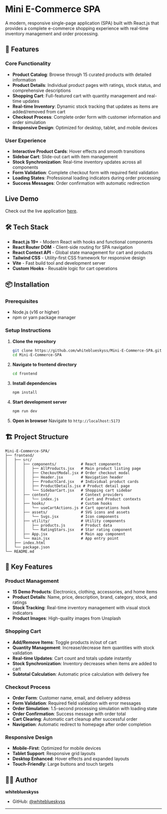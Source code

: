# Mini E-Commerce SPA

A modern, responsive single-page application (SPA) built with React.js that provides a complete e-commerce shopping experience with real-time inventory management and order processing.

## 🚀 Features

### Core Functionality

- **Product Catalog**: Browse through 15 curated products with detailed information
- **Product Details**: Individual product pages with ratings, stock status, and comprehensive descriptions
- **Shopping Cart**: Full-featured cart with quantity management and real-time updates
- **Real-time Inventory**: Dynamic stock tracking that updates as items are added/removed from cart
- **Checkout Process**: Complete order form with customer information and order simulation
- **Responsive Design**: Optimized for desktop, tablet, and mobile devices

### User Experience

- **Interactive Product Cards**: Hover effects and smooth transitions
- **Sidebar Cart**: Slide-out cart with item management
- **Stock Synchronization**: Real-time inventory updates across all components
- **Form Validation**: Complete checkout form with required field validation
- **Loading States**: Professional loading indicators during order processing
- **Success Messages**: Order confirmation with automatic redirection

## Live Demo

Check out the live application [here](https://mini-e-commerce-spa-psi.vercel.app/).

## 🛠️ Tech Stack

- **React.js 19+** - Modern React with hooks and functional components
- **React Router DOM** - Client-side routing for SPA navigation
- **React Context API** - Global state management for cart and products
- **Tailwind CSS** - Utility-first CSS framework for responsive design
- **Vite** - Fast build tool and development server
- **Custom Hooks** - Reusable logic for cart operations

## 📦 Installation

### Prerequisites

- Node.js (v16 or higher)
- npm or yarn package manager

### Setup Instructions

1. **Clone the repository**

   ```bash
   git clone https://github.com/whiteblueskyss/Mini-E-Commerce-SPA.git
   cd Mini-E-Commerce-SPA
   ```

2. **Navigate to frontend directory**

   ```bash
   cd frontend
   ```

3. **Install dependencies**

   ```bash
   npm install
   ```

4. **Start development server**

   ```bash
   npm run dev
   ```

5. **Open in browser**
   Navigate to `http://localhost:5173`

## 🏗️ Project Structure

```
Mini-E-Commerce-SPA/
├── frontend/
│   ├── src/
│   │   ├── components/           # React components
│   │   │   ├── AllProducts.jsx   # Main product listing page
│   │   │   ├── CheckoutModal.jsx # Order checkout modal
│   │   │   ├── Header.jsx        # Navigation header
│   │   │   ├── ProductCard.jsx   # Individual product cards
│   │   │   ├── ProductDetails.jsx # Product detail page
│   │   │   └── SidebarCart.jsx   # Shopping cart sidebar
│   │   ├── context/              # Context providers
│   │   │   └── index.js          # Cart and Product contexts
│   │   ├── hooks/                # Custom hooks
│   │   │   └── useCartActions.js # Cart operations hook
│   │   ├── assets/               # SVG icons and assets
│   │   │   └── Svgs.jsx          # Icon components
│   │   ├── utility/              # Utility components
│   │   │   ├── products.js       # Product data
│   │   │   └── RatingStars.jsx   # Star rating component
│   │   ├── App.jsx               # Main app component
│   │   └── main.jsx              # App entry point
│   ├── index.html
│   └── package.json
└── README.md
```

## 🎯 Key Features

### Product Management

- **15 Demo Products**: Electronics, clothing, accessories, and home items
- **Product Details**: Name, price, description, brand, category, stock, and ratings
- **Stock Tracking**: Real-time inventory management with visual stock indicators
- **Product Images**: High-quality images from Unsplash

### Shopping Cart

- **Add/Remove Items**: Toggle products in/out of cart
- **Quantity Management**: Increase/decrease item quantities with stock validation
- **Real-time Updates**: Cart count and totals update instantly
- **Stock Synchronization**: Inventory decreases when items are added to cart
- **Subtotal Calculation**: Automatic price calculation with delivery fee

### Checkout Process

- **Order Form**: Customer name, email, and delivery address
- **Form Validation**: Required field validation with error messages
- **Order Simulation**: 1.5-second processing simulation with loading state
- **Order Confirmation**: Success message with order total
- **Cart Clearing**: Automatic cart cleanup after successful order
- **Navigation**: Automatic redirect to homepage after order completion

### Responsive Design

- **Mobile-First**: Optimized for mobile devices
- **Tablet Support**: Responsive grid layouts
- **Desktop Enhanced**: Hover effects and expanded layouts
- **Touch-Friendly**: Large buttons and touch targets

## 👨‍💻 Author

**whiteblueskyss**

- GitHub: [@whiteblueskyss](https://github.com/whiteblueskyss)

---
